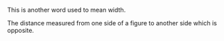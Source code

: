 This is another word used to mean width.

The distance measured from one side of a figure to another side which is
opposite.
